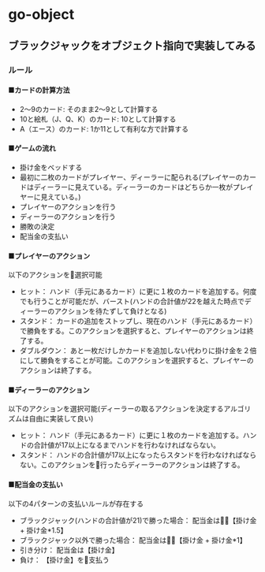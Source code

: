 # go-object
## ブラックジャックをオブジェクト指向で実装してみる
### ルール

#### ■カードの計算方法
- 2〜9のカード: そのまま2〜9として計算する
- 10と絵札（J、Q、K）のカード: 10として計算する
- A（エース）のカード: 1か11として有利な方で計算する

#### ■ゲームの流れ
- 掛け金をベッドする
- 最初に二枚のカードがプレイヤー、ディーラーに配られる(プレイヤーのカードはディーラーに見えている。ディーラーのカードはどちらか一枚がプレイヤーに見えている。)
- プレイヤーのアクションを行う
- ディーラーのアクションを行う
- 勝敗の決定
- 配当金の支払い

#### ■プレイヤーのアクション
以下のアクションを選択可能
- ヒット： ハンド（手元にあるカード）に更に１枚のカードを追加する。何度でも行うことが可能だが、バースト(ハンドの合計値が22を越えた時点でディーラーのアクションを待たずして負けとなる)
- スタンド： カードの追加をストップし、現在のハンド（手元にあるカード）で勝負をする。このアクションを選択すると、プレイヤーのアクションは終了する。
- ダブルダウン： あと一枚だけしかカードを追加しない代わりに掛け金を２倍にして勝負をすることが可能。このアクションを選択すると、プレイヤーのアクションは終了する。

#### ■ディーラーのアクション
以下のアクションを選択可能(ディーラーの取るアクションを決定するアルゴリズムは自由に実装して良い)
- ヒット： ハンド（手元にあるカード）に更に１枚のカードを追加する。ハンドの合計値が17以上になるまでハンドを行わなければならない。
- スタンド： ハンドの合計値が17以上になったらスタンドを行わなければならない。このアクションを行ったらディーラーのアクションは終了する。

#### ■配当金の支払い
以下の4パターンの支払いルールが存在する
- ブラックジャック(ハンドの合計値が21)で勝った場合： 配当金は【掛け金 + 掛け金*1.5】
- ブラックジャック以外で勝った場合： 配当金は【掛け金 + 掛け金*1】
- 引き分け： 配当金は【掛け金】
- 負け： 【掛け金】を支払う
